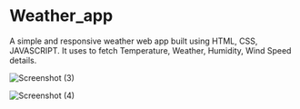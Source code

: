 # Weather_app

A simple and responsive weather web app built using HTML, CSS, JAVASCRIPT. It uses to fetch Temperature, Weather, Humidity, Wind Speed details.

![Screenshot (3)](https://github.com/poojarajput02/Weather_app/assets/108475487/ad537b5d-5a68-431a-9a09-d3dbe4d3ff3d)


![Screenshot (4)](https://github.com/poojarajput02/Weather_app/assets/108475487/9093ebe3-abbf-4d3c-9962-a5ec23331ec0)
